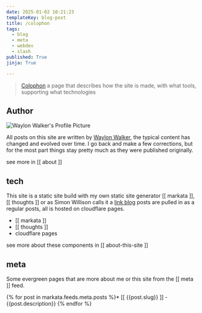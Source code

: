 ```yaml
---
date: 2025-01-02 10:21:23
templateKey: blog-post
title: /colophon
tags:
  - blog
  - meta
  - webdev
  - slash
published: True
jinja: True

---
```


> [Colophon](https://indieweb.org/colophon) a page that describes how the site is made, with what tools, supporting what technologies

## Author

![Waylon Walker's Profile Picture](https://images.waylonwalker.com/profile.webp)

All posts on this site are written by [Waylon
Walker](https://waylonwalker.com), the typical content has changed and evolved
over time.  I go back and make a few corrections, but for the most part things
stay pretty much as they were published originally.

see more in [[ about ]]

## tech

This site is a static site build with my own static site generator [[ markata
]], [[ thoughts ]] or as Simon Willison calls it a [link
blog](https://simonwillison.net/2024/Dec/22/link-blog/#atom-everything) posts
are pulled in as a regular posts, all is hosted on cloudflare pages.

* [[ markata ]]
* [[ thoughts ]]
* cloudflare pages

see more about these components in [[ about-this-site ]]

## meta

Some evergreen pages that are more about me or this site from the [[ meta ]] feed.

{% for post in markata.feeds.meta.posts %}* [[ {{post.slug}} ]] - {{post.description}}
{% endfor %}
